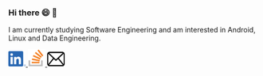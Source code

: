 ### Hi there 😄 👋
 I am currently studying Software Engineering and am interested in Android, Linux and Data Engineering.

<a href="https://www.linkedin.com/in/skalaiarasan/">
<img src="Resources/LinkedIn.png" width="35" height="31">
 </a>

<a href="https://stackoverflow.com/users/11200630/kalai">
<img src="Resources/StackOverflow.png" width="35" height="35">
 </a>
 
 <a href="mailto:ssokalai@gmail.com">
<img src="Resources/mail.png" width="35" height="31"> 
 </a>

